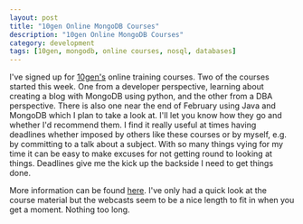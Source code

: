 ```yaml
---
layout: post
title: "10gen Online MongoDB Courses"
description: "10gen Online MongoDB Courses"
category: development
tags: [10gen, mongodb, online courses, nosql, databases]
---
```


I've signed up for <a href="http://www.10gen.com/">10gen's</a> online training courses. Two of the courses started this week. One from a developer perspective, learning about creating a blog with MongoDB using python, and the other from a DBA perspective. There is also one near the end of February using Java and MongoDB which I plan to take a look at. I'll let you know how they go and whether I'd recommend them. I find it really useful at times having deadlines whether imposed by others like these courses or by myself, e.g. by committing to a talk about a subject. With so many things vying for my time it can be easy to make excuses for not getting round to looking at things. Deadlines give me the kick up the backside I need to get things done.

More information can be found <a href="http://www.10gen.com/press/10gen-announces-new-course-dates-its-popular-online-developer-and-dba-training">here</a>. I've only had a quick look at the course material but the webcasts seem to be a nice length to fit in when you get a moment. Nothing too long.
